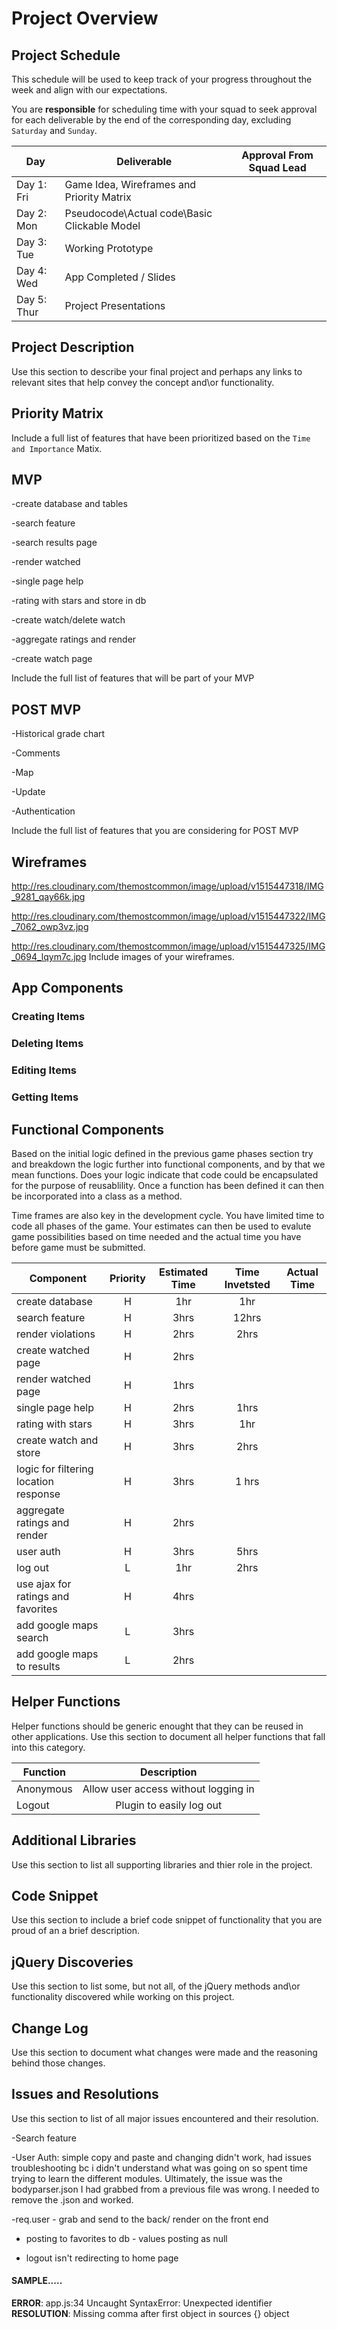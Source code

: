 # Project Overview

## Project Schedule

This schedule will be used to keep track of your progress throughout the week and align with our expectations.  

You are **responsible** for scheduling time with your squad to seek approval for each deliverable by the end of the corresponding day, excluding `Saturday` and `Sunday`.

|  Day | Deliverable | Approval From Squad Lead
|---|---| ---|
|Day 1: Fri| Game Idea, Wireframes and Priority Matrix|
|Day 2: Mon| Pseudocode\Actual code\Basic Clickable Model|
|Day 3: Tue| Working Prototype |
|Day 4: Wed| App Completed / Slides |
|Day 5: Thur| Project Presentations |

## Project Description

Use this section to describe your final project and perhaps any links to relevant sites that help convey the concept and\or functionality.

## Priority Matrix

Include a full list of features that have been prioritized based on the `Time and Importance` Matix.  

## MVP 
-create database and tables 

-search feature

-search results page 

-render watched 

-single page help

-rating with stars and store in db 

-create watch/delete watch

-aggregate ratings and render

-create watch page 

Include the full list of features that will be part of your MVP 

## POST MVP
-Historical grade chart 

-Comments

-Map 

-Update 

-Authentication

Include the full list of features that you are considering for POST MVP

## Wireframes
http://res.cloudinary.com/themostcommon/image/upload/v1515447318/IMG_9281_qay66k.jpg

http://res.cloudinary.com/themostcommon/image/upload/v1515447322/IMG_7062_owp3vz.jpg

http://res.cloudinary.com/themostcommon/image/upload/v1515447325/IMG_0694_lqym7c.jpg
Include images of your wireframes. 

## App Components

### Creating Items


### Deleting Items


### Editing Items


### Getting Items



## Functional Components

Based on the initial logic defined in the previous game phases section try and breakdown the logic further into functional components, and by that we mean functions.  Does your logic indicate that code could be encapsulated for the purpose of reusablility.  Once a function has been defined it can then be incorporated into a class as a method. 

Time frames are also key in the development cycle.  You have limited time to code all phases of the game.  Your estimates can then be used to evalute game possibilities based on time needed and the actual time you have before game must be submitted. 

| Component | Priority | Estimated Time | Time Invetsted | Actual Time |
| --- | :---: |  :---: | :---: | :---: |
| create database | H | 1hr | 1hr | |
| search feature | H | 3hrs | 12hrs | |
| render violations | H | 2hrs | 2hrs | |
| create watched page | H | 2hrs | |  |
| render watched page | H | 1hrs | | |
| single page help | H | 2hrs | 1hrs | |
| rating with stars | H | 3hrs | 1hr |  |
| create watch and store | H | 3hrs | 2hrs | |
| logic for filtering location response | H | 3hrs| 1 hrs | |
| aggregate ratings and render | H | 2hrs | | |
| user auth | H | 3hrs | 5hrs | |
| log out | L | 1hr | 2hrs| | 
| use ajax for ratings and favorites | H | 4hrs | | |
| add google maps search | L | 3hrs | 
| add google maps to results | L | 2hrs | 






## Helper Functions
Helper functions should be generic enought that they can be reused in other applications. Use this section to document all helper functions that fall into this category.

| Function | Description | 
| --- | :---: |  
| Anonymous | Allow user access without logging in | 
| Logout | Plugin to easily log out | 


## Additional Libraries
 Use this section to list all supporting libraries and thier role in the project. 

## Code Snippet

Use this section to include a brief code snippet of functionality that you are proud of an a brief description.  

## jQuery Discoveries
 Use this section to list some, but not all, of the jQuery methods and\or functionality discovered while working on this project.

## Change Log
 Use this section to document what changes were made and the reasoning behind those changes.  

## Issues and Resolutions
 Use this section to list of all major issues encountered and their resolution.
 
 -Search feature 
 
 -User Auth: simple copy and paste and changing didn't work, had issues troubleshooting bc i didn't understand what was going on so spent time trying to learn the different modules. Ultimately, the issue was the bodyparser.json I had grabbed from a previous file was wrong. I needed to remove the .json and worked.  
 
 -req.user - grab and send to the back/ render on the front end 
 
 - posting to favorites to db - values posting as null 

 - logout isn't redirecting to home page 

 

#### SAMPLE.....
**ERROR**: app.js:34 Uncaught SyntaxError: Unexpected identifier                                
**RESOLUTION**: Missing comma after first object in sources {} object
